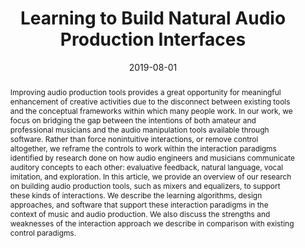 ---
layout: default-publication
title: "Learning to Build Natural Audio Production Interfaces"
collection: publications
permalink: /publications/2019-08-01-pardo2019learning
abstract: "Improving audio production tools provides a great opportunity for meaningful enhancement of creative activities due to the disconnect between existing tools and the conceptual frameworks within which many people work. In our work, we focus on bridging the gap between the intentions of both amateur and professional musicians and the audio manipulation tools available through software. Rather than force nonintuitive interactions, or remove control altogether, we reframe the controls to work within the interaction paradigms identified by research done on how audio engineers and musicians communicate auditory concepts to each other: evaluative feedback, natural language, vocal imitation, and exploration. In this article, we provide an overview of our research on building audio production tools, such as mixers and equalizers, to support these kinds of interactions. We describe the learning algorithms, design approaches, and software that support these interaction paradigms in the context of music and audio production. We also discuss the strengths and weaknesses of the interaction approach we describe in comparison with existing control paradigms."
date: 2019-08-01
venue: 'Arts'
venue_short: 'Arts'
paperurl: '/files/pardo2019learning.pdf'
categories: 
  - Human-Centered Audio Production Tools
citation: 'Pardo, B., Cartwright, M., Seetharaman, P., Kim, B. Learning to Build Natural Audio Production Interfaces. In <i>Arts</i>, 2019, vol. 8(3), 110.'
---